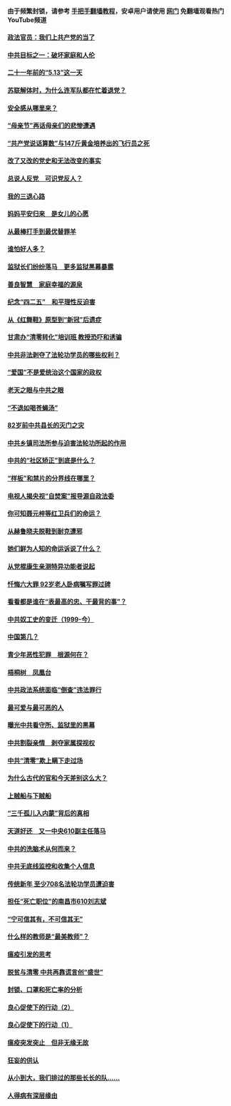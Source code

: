 #### 由于频繁封锁，请参考 [手把手翻墙教程](https://github.com/gfw-breaker/guides/wiki/)，安卓用户请使用 [网门](https://github.com/gfw-breaker/nogfw/blob/master/dl.md?t=05190600) 免翻墙观看热门YouTube频道 

#### [政法官员：我们上共产党的当了](../pages/19/425351.md?t=05190600) 

#### [中共目标之一：破坏家庭和人伦](../pages/19/424454.md?t=05190600) 

#### [二十一年前的“5.13”这一天](../pages/19/424814.md?t=05190600) 

#### [苏联解体时，为什么连军队都在忙着退党？](../pages/19/424335.md?t=05190600) 

#### [安全感从哪里来？](../pages/19/424336.md?t=05190600) 

#### [“母亲节”再话母亲们的悲惨遭遇](../pages/19/424234.md?t=05190600) 

#### [“共产党说话算数”与147斤黄金培养出的飞行员之死](../pages/19/424115.md?t=05190600) 

#### [改了又改的党史和无法改变的事实](../pages/19/424037.md?t=05190600) 

#### [总说人反党　可识党反人？](../pages/19/423820.md?t=05190600) 

#### [我的三退心路](../pages/19/423876.md?t=05190600) 

#### [妈妈平安归来　是女儿的心愿](../pages/19/423947.md?t=05190600) 

#### [从最棒打手到最优替罪羊](../pages/19/423819.md?t=05190600) 

#### [谁怕好人多？](../pages/19/423774.md?t=05190600) 

#### [监狱长们纷纷落马　更多监狱黑幕暴露](../pages/19/423787.md?t=05190600) 

#### [善良智慧　家庭幸福的源泉](../pages/19/423632.md?t=05190600) 

#### [纪念“四二五”　和平理性反迫害](../pages/19/423660.md?t=05190600) 

#### [从《红舞鞋》原型到“新冠”后遗症](../pages/19/423509.md?t=05190600) 

#### [甘肃办“清零转化”培训班 教授恐吓和诱骗](../pages/19/423498.md?t=05190600) 

#### [中共非法剥夺了法轮功学员的哪些权利？](../pages/19/423392.md?t=05190600) 

#### [“爱国”不是爱统治这个国家的政权](../pages/19/423029.md?t=05190600) 

#### [老天之眼与中共之眼](../pages/19/423378.md?t=05190600) 

#### [“不退如喝苍蝇汤”](../pages/19/423287.md?t=05190600) 

#### [82岁前中共县长的灭门之灾](../pages/19/423055.md?t=05190600) 

#### [中共乡镇司法所参与迫害法轮功所起的作用](../pages/19/423064.md?t=05190600) 

#### [中共的“社区矫正”到底是什么？](../pages/19/422870.md?t=05190600) 

#### [“样板”和禁片的分界线在哪里？](../pages/19/422704.md?t=05190600) 

#### [电视人揭央视“自焚案”报导源自政法委](../pages/19/422770.md?t=05190600) 

#### [你可知聂元梓等红卫兵们的命运？](../pages/19/422848.md?t=05190600) 

#### [从赫鲁晓夫脱鞋到耐克遭邪](../pages/19/422826.md?t=05190600) 

#### [她们鲜为人知的命运诉说了什么？](../pages/19/422754.md?t=05190600) 

#### [从党棍康生亲测特异功能者说起](../pages/19/422657.md?t=05190600) 

#### [忏悔六大罪 92岁老人卧病嘱写罪过碑](../pages/19/422750.md?t=05190600) 

#### [看看都是谁在“表最高的忠、干最背的事”？](../pages/19/422703.md?t=05190600) 

#### [中共奴工史的变迁（1999-今）](../pages/19/422656.md?t=05190600) 

#### [中国第几？](../pages/19/422496.md?t=05190600) 

#### [青少年恶性犯罪　根源何在？](../pages/19/422449.md?t=05190600) 

#### [梧桐树　凤凰台](../pages/19/422442.md?t=05190600) 

#### [中共政法系统面临“倒查”违法罪行](../pages/19/422497.md?t=05190600) 

#### [最可爱与最可恶的人](../pages/19/422448.md?t=05190600) 

#### [曝光中共看守所、监狱里的黑幕](../pages/19/422390.md?t=05190600) 

#### [中共割裂亲情　剥夺家属探视权](../pages/19/422364.md?t=05190600) 

#### [中共“清零”欺上瞒下走过场](../pages/19/422306.md?t=05190600) 

#### [为什么古代的官和今天差别这么大？](../pages/19/422228.md?t=05190600) 

#### [上贼船与下贼船](../pages/19/422276.md?t=05190600) 

#### [“三千孤儿入内蒙”背后的真相](../pages/19/422229.md?t=05190600) 

#### [天道好还　又一中央610副主任落马](../pages/19/422155.md?t=05190600) 

#### [中共的洗脑术从何而来？](../pages/19/422154.md?t=05190600) 

#### [中共无底线监控和收集个人信息](../pages/19/422039.md?t=05190600) 

#### [传统新年 至少708名法轮功学员遭迫害](../pages/19/421946.md?t=05190600) 

#### [担任“死亡职位”的南昌市610刘志斌](../pages/19/421957.md?t=05190600) 

#### [“宁可信其有，不可信其无”](../pages/19/421691.md?t=05190600) 

#### [什么样的教师是“最美教师”？](../pages/19/421755.md?t=05190600) 

#### [瘟疫引发的思考](../pages/19/421594.md?t=05190600) 

#### [脱贫与清零 中共再靠谎言创“盛世”](../pages/19/421590.md?t=05190600) 

#### [封锁、口罩和死亡率的分析](../pages/19/421495.md?t=05190600) 

#### [良心促使下的行动（2）](../pages/19/421361.md?t=05190600) 

#### [良心促使下的行动（1）](../pages/19/421302.md?t=05190600) 

#### [瘟疫突发突止　但非无缘无故](../pages/19/421281.md?t=05190600) 

#### [狂妄的供认](../pages/19/421199.md?t=05190600) 

#### [从小到大，我们排过的那些长长的队……](../pages/19/421243.md?t=05190600) 

#### [人得病有深层缘由](../pages/19/420864.md?t=05190600) 

